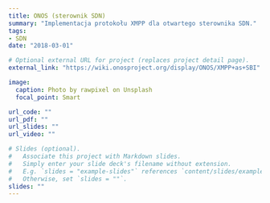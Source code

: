 ```yaml
---
title: ONOS (sterownik SDN)
summary: "Implementacja protokołu XMPP dla otwartego sterownika SDN."
tags:
- SDN
date: "2018-03-01"

# Optional external URL for project (replaces project detail page).
external_link: "https://wiki.onosproject.org/display/ONOS/XMPP+as+SBI"

image:
  caption: Photo by rawpixel on Unsplash
  focal_point: Smart

url_code: ""
url_pdf: ""
url_slides: ""
url_video: ""

# Slides (optional).
#   Associate this project with Markdown slides.
#   Simply enter your slide deck's filename without extension.
#   E.g. `slides = "example-slides"` references `content/slides/example-slides.md`.
#   Otherwise, set `slides = ""`.
slides: ""
---
```

